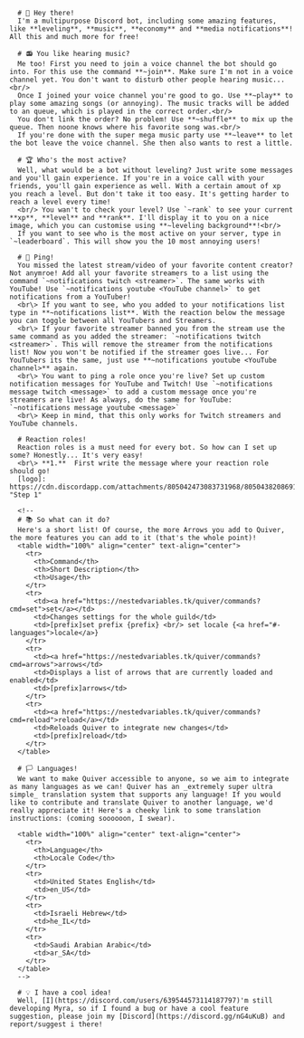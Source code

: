       # 👋 Hey there!
      I'm a multipurpose Discord bot, including some amazing features, like **leveling**, **music**, **economy** and **media notifications**! All this and much more for free!

      # 📻 You like hearing music?
      Me too! First you need to join a voice channel the bot should go into. For this use the command **~join**. Make sure I'm not in a voice channel yet. You don't want to disturb other people hearing music...<br/>
      Once I joined your voice channel you're good to go. Use **~play** to play some amazing songs (or annoying). The music tracks will be added to an queue, which is played in the correct order.<br/>
      You don't link the order? No problem! Use **~shuffle** to mix up the queue. Then noone knows where his favorite song was.<br/>
      If you're done with the super mega music party use **~leave** to let the bot leave the voice channel. She then also wants to rest a little.

      # 🏆 Who's the most active?
      Well, what would be a bot without leveling? Just write some messages and you'll gain experience. If you're in a voice call with your friends, you'll gain experience as well. With a certain amout of xp you reach a level. But don't take it too easy. It's getting harder to reach a level every time!
      <br/> You wan't to check your level? Use `~rank` to see your current **xp**, **level** and **rank**. I'll display it to you on a nice image, which you can customise using **~leveling background**!<br/>
      If you want to see who is the most active on your server, type in `~leaderboard`. This will show you the 10 most annoying users!

      # 🔔 Ping!
      You missed the latest stream/video of your favorite content creator? Not anymroe! Add all your favorite streamers to a list using the command `~notifications twitch <streamer>`. The same works with YouTube! Use `~notifications youtube <YouTube channel>` to get notifications from a YouTuber!
      <br\> If you want to see, who you added to your notifications list type in **~notifications list**. With the reaction below the message you can toggle between all YouTubers and Streamers.
      <br\> If your favorite streamer banned you from the stream use the same command as you added the streamer: `~notifications twitch <streamer>`. This will remove the streamer from the notifications list! Now you won't be notified if the streamer goes live... For YouTubers its the same, just use **~notifications youtube <YouTube channel>** again.
      <br\> You want to ping a role once you're live? Set up custom notification messages for YouTube and Twitch! Use `~notifications message twitch <message>` to add a custom message once you're streamers are live! As always, do the same for YouTube: `~notifications message youtube <message>`
      <br\> Keep in mind, that this only works for Twitch streamers and YouTube channels.

      # Reaction roles!
      Reaction roles is a must need for every bot. So how can I set up some? Honestly... It's very easy!
      <br\> **1.**  First write the message where your reaction role should go!
      [logo]: https://cdn.discordapp.com/attachments/805042473083731968/805043820869189642/unknown.png "Step 1"
      
      <!--
      # 📚 So what can it do?
      Here's a short list! Of course, the more Arrows you add to Quiver, the more features you can add to it (that's the whole point)!
      <table width="100%" align="center" text-align="center">
        <tr>
          <th>Command</th>
          <th>Short Description</th>
          <th>Usage</th>
        </tr>
        <tr>
          <td><a href="https://nestedvariables.tk/quiver/commands?cmd=set">set</a></td>
          <td>Changes settings for the whole guild</td>
          <td>[prefix]set prefix {prefix} <br/> set locale {<a href="#-languages">locale</a>}
        </tr>
        <tr>
          <td><a href="https://nestedvariables.tk/quiver/commands?cmd=arrows">arrows</td>
          <td>Displays a list of arrows that are currently loaded and enabled</td>
          <td>[prefix]arrows</td>
        </tr>
        <tr>
          <td><a href="https://nestedvariables.tk/quiver/commands?cmd=reload">reload</a></td>
          <td>Reloads Quiver to integrate new changes</td>
          <td>[prefix]reload</td>
        </tr>
      </table>

      # 🏳 Languages!
      We want to make Quiver accessible to anyone, so we aim to integrate as many languages as we can! Quiver has an _extremely super ultra simple_ translation system that supports any language! If you would like to contribute and translate Quiver to another language, we'd really appreciate it! Here's a cheeky link to some translation instructions: (coming soooooon, I swear).

      <table width="100%" align="center" text-align="center">
        <tr>
          <th>Language</th>
          <th>Locale Code</th>
        </tr>
        <tr>
          <td>United States English</td>
          <td>en_US</td>
        </tr>
        <tr>
          <td>Israeli Hebrew</td>
          <td>he_IL</td>
        </tr>
        <tr>
          <td>Saudi Arabian Arabic</td>
          <td>ar_SA</td>
        </tr>
      </table>
      -->

      # 💡 I have a cool idea!
      Well, [I](https://discord.com/users/639544573114187797)'m still developing Myra, so if I found a bug or have a cool feature suggestion, please join my [Discord](https://discord.gg/nG4uKuB) and report/suggest i there!
